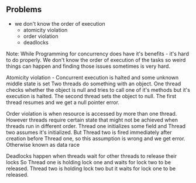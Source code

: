## Problems

- we don't know the order of execution
  - atomicity violation
  - order violation
  - deadlocks

Note:
While Programming for concurrency does have it's benefits - it's hard to do properly.
We don't know the order of execution of the tasks so weird things can happen
and finding those issues sometimes is very hard.

Atomicity violation - Concurrent execution is halted and some unknown middle state is set
Two threads do something with an object. One thread checks whether the object is null
and tries to call one of it's methods but it's execution is halted. The second thread
sets the object to null. The first thread resumes and we get a null pointer error.

Order violation is when resource is accessed by more than one thread.
However threads require certain state that might not be achieved when
threads run in different order. Thread one initializes some field
and Thread two assumes it's initialized. But Thread two is fired immediately after creation
before Thread one, so this assumption is wrong and we get error.
Otherwise known as data race

Deadlocks happen when threads wait for other threads to release their locks
So Thread one is holding lock one and waits for lock two to be released.
Thread two is holding lock two but it waits for lock one to be released.
